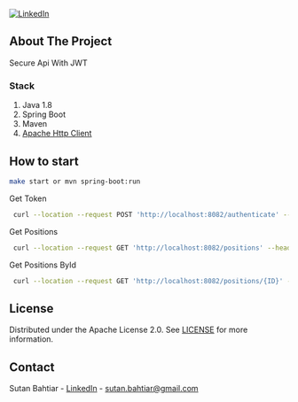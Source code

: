 <!-- PROJECT SHIELDS -->
[![LinkedIn][linkedin-shield]][linkedin-url]


## About The Project
Secure Api With JWT

### Stack
1. Java 1.8
2. Spring Boot
3. Maven
4. [Apache Http Client](https://hc.apache.org/httpcomponents-client-5.1.x/)


## How to start
```sh
make start or mvn spring-boot:run 
```

Get Token
```sh
 curl --location --request POST 'http://localhost:8082/authenticate' --header 'Content-Type: application/json' --data-raw '{"userName":"username","password":"password"}'
```

Get Positions
```sh
 curl --location --request GET 'http://localhost:8082/positions' --header 'Authorization: Bearer {token}'
```

Get Positions ById
```sh
 curl --location --request GET 'http://localhost:8082/positions/{ID}' --header 'Authorization: Bearer {token}'
```

## License
Distributed under the Apache License 2.0. See [LICENSE](LICENSE#section) for more information.

## Contact
Sutan Bahtiar - [LinkedIn](https://www.linkedin.com/in/sutan-bahtiar-97026735) - sutan.bahtiar@gmail.com

<!-- MARKDOWN LINKS & IMAGES -->
[linkedin-shield]: https://img.shields.io/badge/-LinkedIn-black.svg?style=flat-square&logo=linkedin&colorB=555
[linkedin-url]: https://linkedin.com/in/sutan-bahtiar-97026735
